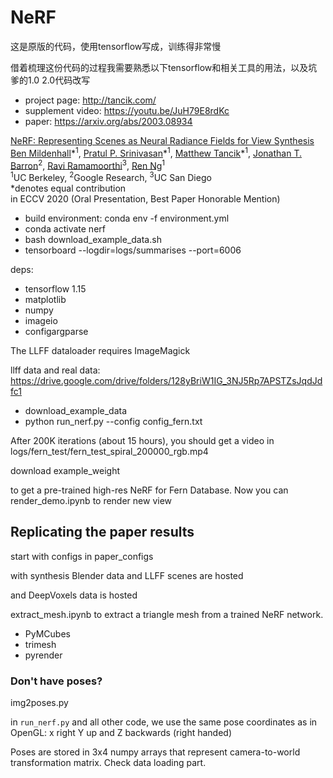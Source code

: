 # NeRF

这是原版的代码，使用tensorflow写成，训练得非常慢

借着梳理这份代码的过程我需要熟悉以下tensorflow和相关工具的用法，以及坑爹的1.0 2.0代码改写

- project page: http://tancik.com/
- supplement video: https://youtu.be/JuH79E8rdKc
- paper: https://arxiv.org/abs/2003.08934

[NeRF: Representing Scenes as Neural Radiance Fields for View Synthesis](http://tancik.com/nerf)  
 [Ben Mildenhall](https://people.eecs.berkeley.edu/~bmild/)\*<sup>1</sup>,
 [Pratul P. Srinivasan](https://people.eecs.berkeley.edu/~pratul/)\*<sup>1</sup>,
 [Matthew Tancik](http://tancik.com/)\*<sup>1</sup>,
 [Jonathan T. Barron](http://jonbarron.info/)<sup>2</sup>,
 [Ravi Ramamoorthi](http://cseweb.ucsd.edu/~ravir/)<sup>3</sup>,
 [Ren Ng](https://www2.eecs.berkeley.edu/Faculty/Homepages/yirenng.html)<sup>1</sup> <br>
 <sup>1</sup>UC Berkeley, <sup>2</sup>Google Research, <sup>3</sup>UC San Diego  
  \*denotes equal contribution  
in ECCV 2020 (Oral Presentation, Best Paper Honorable Mention)

- build environment: conda env -f environment.yml
- conda activate nerf
- bash download_example_data.sh
- tensorboard --logdir=logs/summarises --port=6006

deps:
- tensorflow 1.15
- matplotlib
- numpy
- imageio
- configargparse

The LLFF dataloader requires ImageMagick

llff data and real data: https://drive.google.com/drive/folders/128yBriW1IG_3NJ5Rp7APSTZsJqdJdfc1

- download_example_data
- python run_nerf.py --config config_fern.txt

After 200K iterations (about 15 hours), you should get a video in logs/fern_test/fern_test_spiral_200000_rgb.mp4

download example_weight

to get a pre-trained high-res NeRF for Fern Database. Now you can render_demo.ipynb to render new view

## Replicating the paper results

start with configs in paper_configs

with synthesis Blender data and LLFF scenes are hosted 

and DeepVoxels data is hosted 

extract_mesh.ipynb to extract a triangle mesh from a trained NeRF network.

- PyMCubes
- trimesh
- pyrender

### Don't have poses?

img2poses.py 

in `run_nerf.py` and all other code, we use the same pose coordinates as in OpenGL: x right Y up and Z backwards (right handed)

Poses are stored in 3x4 numpy arrays that represent camera-to-world transformation matrix. Check data loading part.

